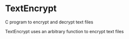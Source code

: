 # TextEncrypt
C program to encrypt and decrypt text files

TextEncrypt uses an arbitrary function to encrypt text files

